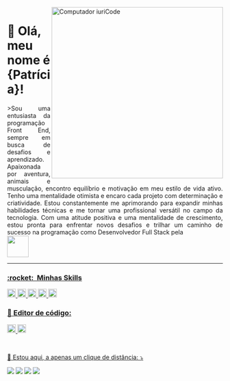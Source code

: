 <img src="https://raw.githubusercontent.com/MicaelliMedeiros/micaellimedeiros/master/image/computer-illustration.png" min-width="400px" max-width="400px" width="400px" align="right" alt="Computador iuriCode">

<h1>💜 Olá, meu nome é <strong>{Patrícia}!</strong></h1>
<p align="justify">
>Sou uma entusiasta da programação Front End, sempre em busca de desafios e aprendizado. Apaixonada por aventura, animais e musculação, encontro equilíbrio e motivação em meu estilo de vida ativo. Tenho uma mentalidade otimista e encaro cada projeto com determinação e criatividade. Estou constantemente me aprimorando para expandir minhas habilidades técnicas e me tornar uma profissional versátil no campo da tecnologia. Com uma atitude positiva e uma mentalidade de crescimento, estou pronta para enfrentar novos desafios e trilhar um caminho de sucesso na programação como Desenvolvedor Full Stack pela <br><a href="https://go.rodolfomori.com.br" target="_blank"><img src="https://cdn.areademembros.com/files/instancia_731//image/cDo7aKpDpEAkLRPHuYlAXdFmHtYyjPljSjUIZgu6.png" height="50" width="50">
</p>
<p align="justify">
 

----
<h3> :rocket: &nbsp;Minhas Skills </h3>
<code><img height="20" src="https://img.shields.io/badge/-HTML5-333333?style=flat&logo=HTML5" alt="HTML5"/></code>
<code><img height="20" src="https://img.shields.io/badge/-CSS-333333?style=flat&logo=CSS3&logoColor=1572B6" alt="CSS"/></code>
<code><img height="20" src="https://img.shields.io/badge/-JavaScript-333333?style=flat&logo=javascript" alt="Javascript"/></code>
<code><img height="20" src="https://img.shields.io/badge/-GitHub-333333?style=flat&logo=github" alt="github"/></code>
<code><img height="20" src="https://img.shields.io/badge/-Git-333333?style=flat&logo=git" alt="git"/></code>
</p>

<p align="justify">
 <h3>🦄 Editor de código: </h3> 
 <code><img height="20" src="https://img.shields.io/badge/-Visual%20Studio%20Code-333333?style=flat&logo=visual-studio-code&logoColor=007ACC" alt="vscode"/></code>
  <code><img height="20" src="https://img.shields.io/badge/-Figma-333333?style=flat&logo=figma&logoColor=007ACC" alt="figma"/></code>
</p>
<br>
<p align="left">
  💌 Estou aqui, a apenas um clique de distância: ⤵️
</p>
<p align="left">
  <a href="https://img.shields.io/badge/-patriciamarpaulino@gmail.com-006bed?style=flat-square&logo=Gmail&logoColor=white&link=mailto:patriciamarpaulino@gmail.com" alt="Gmail">
  <img src="https://img.shields.io/badge/-Gmail-FF0000?style=flat-square&labelColor=FF0000&logo=gmail&logoColor=white&link=https://mail.google.com/mail/u/0/#inbox" target="_blank"/></a>

  <a href="https://www.linkedin.com/in/patricia-marciano-333407275/" alt="Linkedin">
  <img src="https://img.shields.io/badge/-Linkedin-0e76a8?style=flat-square&logo=Linkedin&logoColor=white&link=https://www.linkedin.com/in/patricia-marciano-333407275" target="_blank"/></a>

  <a href="https://api.whatsapp.com/send?phone=5537999035964&text=contato" alt="WhatsApp">
  <img src="https://img.shields.io/badge/-WhatsApp-25d366?style=flat-square&labelColor=25d366&logo=whatsapp&logoColor=white&link=api.whatsapp.com/send?phone=5537999035964&text=contato"  target="_blank"/></a>
<a href="https://www.instagram.com/pattymayaoficial" alt="Instagram">
  <img src="https://img.shields.io/badge/-Instagram-DF0174?style=flat-square&labelColor=DF0174&logo=instagram&logoColor=white&link=https://www.instagram.com/pattymayaoficial" target="_blank"/></a>
</p>  
  <img altura="165em" origem="https://github-readme-stats.vercel.app/api?username=patriciamarpaulino&show_icons=true&theme=monokai&include_all_commits=true&count_private=true"/>
  <img altura="165em" origem="https://github-readme-stats.vercel.app/api/top-langs/?username=patriciamarpaulino&layout=compact&langs_count=7&theme=monokai"/>





